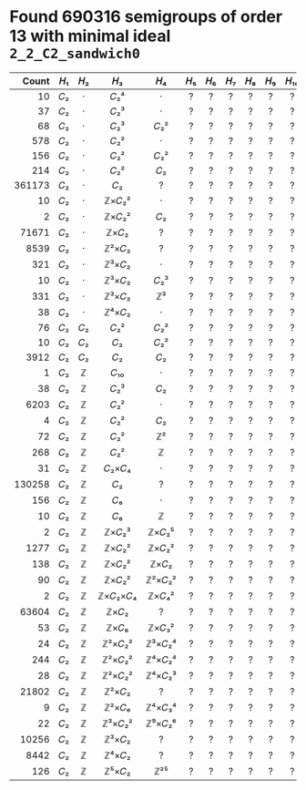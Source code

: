 # Found 690316 semigroups of order 13 with minimal ideal `2_2_C2_sandwich0`


Count | 𝐻₁ | 𝐻₂ | 𝐻₃ | 𝐻₄ | 𝐻₅ | 𝐻₆ | 𝐻₇ | 𝐻₈ | 𝐻₉ | 𝐻₁₀
--: | :--: | :--: | :--: | :--: | :--: | :--: | :--: | :--: | :--: | :--:
10 | 𝐶₂ | · | 𝐶₂⁴ | · | ? | ? | ? | ? | ? | ?
37 | 𝐶₂ | · | 𝐶₂³ | · | ? | ? | ? | ? | ? | ?
68 | 𝐶₂ | · | 𝐶₂³ | 𝐶₂² | ? | ? | ? | ? | ? | ?
578 | 𝐶₂ | · | 𝐶₂² | · | ? | ? | ? | ? | ? | ?
156 | 𝐶₂ | · | 𝐶₂² | 𝐶₂² | ? | ? | ? | ? | ? | ?
214 | 𝐶₂ | · | 𝐶₂² | 𝐶₂ | ? | ? | ? | ? | ? | ?
361173 | 𝐶₂ | · | 𝐶₂ | ? | ? | ? | ? | ? | ? | ?
10 | 𝐶₂ | · | ℤ×𝐶₂² | · | ? | ? | ? | ? | ? | ?
2 | 𝐶₂ | · | ℤ×𝐶₂² | 𝐶₂ | ? | ? | ? | ? | ? | ?
71671 | 𝐶₂ | · | ℤ×𝐶₂ | ? | ? | ? | ? | ? | ? | ?
8539 | 𝐶₂ | · | ℤ²×𝐶₂ | ? | ? | ? | ? | ? | ? | ?
321 | 𝐶₂ | · | ℤ³×𝐶₂ | · | ? | ? | ? | ? | ? | ?
10 | 𝐶₂ | · | ℤ³×𝐶₂ | 𝐶₂³ | ? | ? | ? | ? | ? | ?
331 | 𝐶₂ | · | ℤ³×𝐶₂ | ℤ³ | ? | ? | ? | ? | ? | ?
38 | 𝐶₂ | · | ℤ⁴×𝐶₂ | · | ? | ? | ? | ? | ? | ?
76 | 𝐶₂ | 𝐶₂ | 𝐶₂² | 𝐶₂² | ? | ? | ? | ? | ? | ?
10 | 𝐶₂ | 𝐶₂ | 𝐶₂ | 𝐶₂² | ? | ? | ? | ? | ? | ?
3912 | 𝐶₂ | 𝐶₂ | 𝐶₂ | 𝐶₂ | ? | ? | ? | ? | ? | ?
1 | 𝐶₂ | ℤ | 𝐶₁₀ | · | ? | ? | ? | ? | ? | ?
38 | 𝐶₂ | ℤ | 𝐶₂³ | 𝐶₂ | ? | ? | ? | ? | ? | ?
6203 | 𝐶₂ | ℤ | 𝐶₂² | · | ? | ? | ? | ? | ? | ?
4 | 𝐶₂ | ℤ | 𝐶₂² | 𝐶₂ | ? | ? | ? | ? | ? | ?
72 | 𝐶₂ | ℤ | 𝐶₂² | ℤ² | ? | ? | ? | ? | ? | ?
268 | 𝐶₂ | ℤ | 𝐶₂² | ℤ | ? | ? | ? | ? | ? | ?
31 | 𝐶₂ | ℤ | 𝐶₂×𝐶₄ | · | ? | ? | ? | ? | ? | ?
130258 | 𝐶₂ | ℤ | 𝐶₂ | ? | ? | ? | ? | ? | ? | ?
156 | 𝐶₂ | ℤ | 𝐶₆ | · | ? | ? | ? | ? | ? | ?
10 | 𝐶₂ | ℤ | 𝐶₆ | ℤ | ? | ? | ? | ? | ? | ?
2 | 𝐶₂ | ℤ | ℤ×𝐶₂³ | ℤ×𝐶₂⁵ | ? | ? | ? | ? | ? | ?
1277 | 𝐶₂ | ℤ | ℤ×𝐶₂² | ℤ×𝐶₂² | ? | ? | ? | ? | ? | ?
138 | 𝐶₂ | ℤ | ℤ×𝐶₂² | ℤ×𝐶₂ | ? | ? | ? | ? | ? | ?
90 | 𝐶₂ | ℤ | ℤ×𝐶₂² | ℤ²×𝐶₂² | ? | ? | ? | ? | ? | ?
2 | 𝐶₂ | ℤ | ℤ×𝐶₂×𝐶₄ | ℤ×𝐶₄² | ? | ? | ? | ? | ? | ?
63604 | 𝐶₂ | ℤ | ℤ×𝐶₂ | ? | ? | ? | ? | ? | ? | ?
53 | 𝐶₂ | ℤ | ℤ×𝐶₆ | ℤ×𝐶₃² | ? | ? | ? | ? | ? | ?
24 | 𝐶₂ | ℤ | ℤ²×𝐶₂² | ℤ³×𝐶₂⁴ | ? | ? | ? | ? | ? | ?
244 | 𝐶₂ | ℤ | ℤ²×𝐶₂² | ℤ⁴×𝐶₂⁴ | ? | ? | ? | ? | ? | ?
28 | 𝐶₂ | ℤ | ℤ²×𝐶₂² | ℤ⁴×𝐶₂³ | ? | ? | ? | ? | ? | ?
21802 | 𝐶₂ | ℤ | ℤ²×𝐶₂ | ? | ? | ? | ? | ? | ? | ?
9 | 𝐶₂ | ℤ | ℤ²×𝐶₆ | ℤ⁴×𝐶₃⁴ | ? | ? | ? | ? | ? | ?
22 | 𝐶₂ | ℤ | ℤ³×𝐶₂² | ℤ⁹×𝐶₂⁶ | ? | ? | ? | ? | ? | ?
10256 | 𝐶₂ | ℤ | ℤ³×𝐶₂ | ? | ? | ? | ? | ? | ? | ?
8442 | 𝐶₂ | ℤ | ℤ⁴×𝐶₂ | ? | ? | ? | ? | ? | ? | ?
126 | 𝐶₂ | ℤ | ℤ⁵×𝐶₂ | ℤ²⁵ | ? | ? | ? | ? | ? | ?
